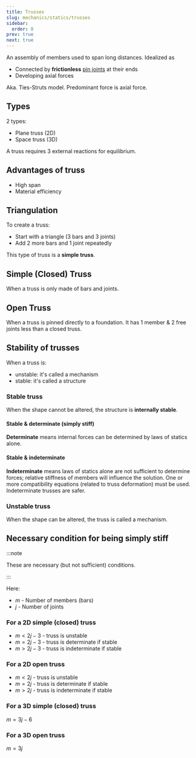 ```yaml
---
title: Trusses
slug: mechanics/statics/trusses
sidebar:
  order: 8
prev: true
next: true
---
```


An assembly of members used to span long distances. Idealized as

- Connected by **frictionless**
  [pin joints](/mechanics/statics/structural-elements/#pin-joint) at their ends
- Developing axial forces

Aka. Ties-Struts model. Predominant force is axial force.

## Types

2 types:

- Plane truss (2D)
- Space truss (3D)

A truss requires 3 external reactions for equilibrium.

## Advantages of truss

- High span
- Material efficiency

## Triangulation

To create a truss:

- Start with a triangle ($3$ bars and $3$ joints)
- Add $2$ more bars and $1$ joint repeatedly

This type of truss is a **simple truss**.

## Simple (Closed) Truss

When a truss is only made of bars and joints.

## Open Truss

When a truss is pinned directly to a foundation. It has 1 member & 2 free joints
less than a closed truss.

## Stability of trusses

When a truss is:

- unstable: it's called a mechanism
- stable: it's called a structure

### Stable truss

When the shape cannot be altered, the structure is **internally stable**.

#### Stable & determinate (simply stiff)

**Determinate** means internal forces can be determined by laws of statics
alone.

#### Stable & indeterminate

**Indeterminate** means laws of statics alone are not sufficient to determine
forces; relative stiffness of members will influence the solution. One or more
compatibility equations (related to truss deformation) must be used.
Indeterminate trusses are safer.

### Unstable truss

When the shape can be altered, the truss is called a mechanism.

## Necessary condition for being simply stiff

:::note

These are necessary (but not sufficient) conditions.

:::

Here:

- $m$ - Number of members (bars)
- $j$ - Number of joints

### For a 2D simple (closed) truss

- $m<2j-3$ - truss is unstable
- $m=2j-3$ - truss is determinate if stable
- $m>2j-3$ - truss is indeterminate if stable

### For a 2D open truss

- $m<2j$ - truss is unstable
- $m=2j$ - truss is determinate if stable
- $m>2j$ - truss is indeterminate if stable

### For a 3D simple (closed) truss

$m=3j-6$

### For a 3D open truss

$m=3j$
